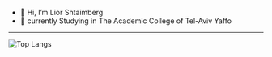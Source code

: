 - 👋 Hi, I’m Lior Shtaimberg
- 🌱 currently Studying in The Academic College of Tel-Aviv Yaffo
---
![Top Langs](https://github-readme-stats.vercel.app/api/top-langs/?username=shlior7&theme=vue )
